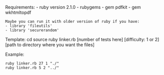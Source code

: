 Requirements:
	- ruby version 2.1.0
	- rubygems
	- gem pdfkit
	- gem wkhtmltopdf
	
	Maybe you can run it with older version of ruby if you have:
	- library 'fileutils'
	- library 'securerandom'

Template:
	cd source
	ruby linker.rb [number of tests here] [difficulty: 1 or 2] [path to directory where you want the files]

Example:


	ruby linker.rb 27 1 "./"
	ruby linker.rb 5 2 "../"
